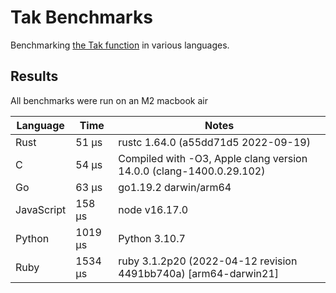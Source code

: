 # Tak Benchmarks

Benchmarking [the Tak function](https://en.wikipedia.org/wiki/Tak_(function)) in
various languages.

## Results

All benchmarks were run on an M2 macbook air

| Language   | Time    | Notes
|------------|---------|-------
| Rust       | 51 µs   | rustc 1.64.0 (a55dd71d5 2022-09-19)
| C          | 54 µs   | Compiled with -O3, Apple clang version 14.0.0 (clang-1400.0.29.102) 
| Go         | 63 µs   | go1.19.2 darwin/arm64
| JavaScript | 158 µs  | node v16.17.0
| Python     | 1019 µs | Python 3.10.7
| Ruby       | 1534 µs | ruby 3.1.2p20 (2022-04-12 revision 4491bb740a) [arm64-darwin21]